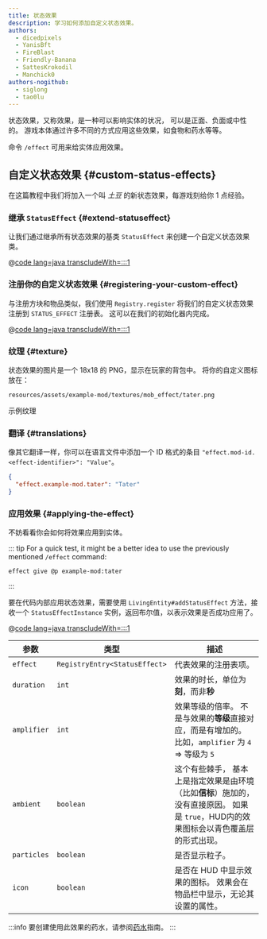 ```yaml
---
title: 状态效果
description: 学习如何添加自定义状态效果。
authors:
  - dicedpixels
  - YanisBft
  - FireBlast
  - Friendly-Banana
  - SattesKrokodil
  - Manchick0
authors-nogithub:
  - siglong
  - tao0lu
---
```


状态效果，又称效果，是一种可以影响实体的状况， 可以是正面、负面或中性的。 游戏本体通过许多不同的方式应用这些效果，如食物和药水等等。

命令 `/effect` 可用来给实体应用效果。

## 自定义状态效果 {#custom-status-effects}

在这篇教程中我们将加入一个叫 _土豆_ 的新状态效果，每游戏刻给你 1 点经验。

### 继承 `StatusEffect` {#extend-statuseffect}

让我们通过继承所有状态效果的基类 `StatusEffect` 来创建一个自定义状态效果类。

@[code lang=java transcludeWith=:::1](@/reference/1.21/src/main/java/com/example/docs/effect/TaterEffect.java)

### 注册你的自定义状态效果 {#registering-your-custom-effect}

与注册方块和物品类似，我们使用 `Registry.register` 将我们的自定义状态效果注册到 `STATUS_EFFECT` 注册表。 这可以在我们的初始化器内完成。

@[code lang=java transcludeWith=:::1](@/reference/1.21/src/main/java/com/example/docs/effect/ExampleModEffects.java)

### 纹理 {#texture}

状态效果的图片是一个 18x18 的 PNG，显示在玩家的背包中。 将你的自定义图标放在：

```:no-line-numbers
resources/assets/example-mod/textures/mob_effect/tater.png
```

<DownloadEntry visualURL="/assets/develop/tater-effect.png" downloadURL="/assets/develop/tater-effect-icon.png">示例纹理</DownloadEntry>

### 翻译 {#translations}

像其它翻译一样，你可以在语言文件中添加一个 ID 格式的条目 `"effect.mod-id.<effect-identifier>": "Value"`。

```json
{
  "effect.example-mod.tater": "Tater"
}
```

### 应用效果 {#applying-the-effect}

不妨看看你会如何将效果应用到实体。

::: tip
For a quick test, it might be a better idea to use the previously mentioned `/effect` command:

```mcfunction
effect give @p example-mod:tater
```

:::

要在代码内部应用状态效果，需要使用 `LivingEntity#addStatusEffect` 方法，接收一个 `StatusEffectInstance` 实例，返回布尔值，以表示效果是否成功应用了。

@[code lang=java transcludeWith=:::1](@/reference/1.21/src/main/java/com/example/docs/ReferenceMethods.java)

| 参数          | 类型                            | 描述                                                                          |
| ----------- | ----------------------------- | --------------------------------------------------------------------------- |
| `effect`    | `RegistryEntry<StatusEffect>` | 代表效果的注册表项。                                                                  |
| `duration`  | `int`                         | 效果的时长，单位为**刻**，而非**秒**                                                      |
| `amplifier` | `int`                         | 效果等级的倍率。 不是与效果的**等级**直接对应，而是有增加的。 比如，`amplifier` 为 `4` => 等级为 `5`           |
| `ambient`   | `boolean`                     | 这个有些棘手， 基本上是指定效果是由环境（比如**信标**）施加的，没有直接原因。 如果是 `true`，HUD内的效果图标会以青色覆盖层的形式出现。 |
| `particles` | `boolean`                     | 是否显示粒子。                                                                     |
| `icon`      | `boolean`                     | 是否在 HUD 中显示效果的图标。 效果会在物品栏中显示，无论其设置的属性。                                      |

:::info
要创建使用此效果的药水，请参阅[药水](../items/potions)指南。
:::
